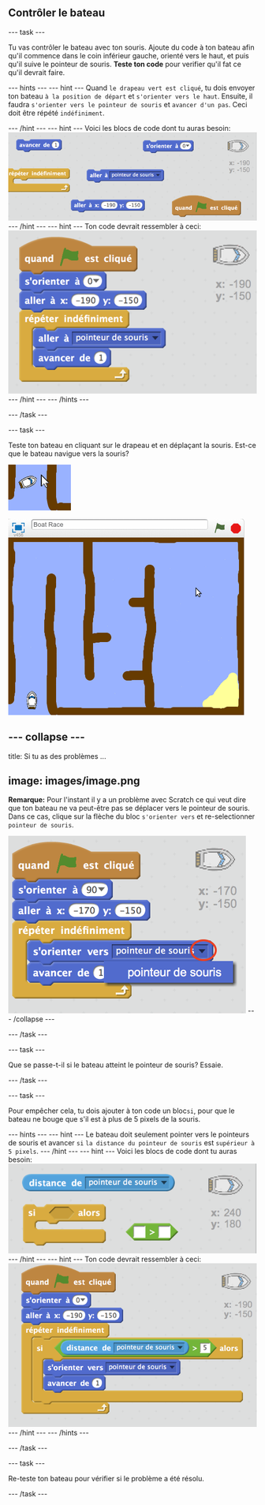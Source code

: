 ## Contrôler le bateau

\--- task \---

Tu vas contrôler le bateau avec ton souris. Ajoute du code à ton bateau afin qu'il commence dans le coin inférieur gauche, orienté vers le haut, et puis qu'il suive le pointeur de souris. **Teste ton code** pour verifier qu'il fat ce qu'il devrait faire.

\--- hints \--- \--- hint \--- Quand `le drapeau vert est cliqué`, tu dois envoyer ton bateau `à la position de départ` et `s'orienter vers le haut`. Ensuite, il faudra `s'orienter vers le pointeur de souris` et `avancer d'un pas`. Ceci doit être répété `indéfiniment`.

\--- /hint \--- \--- hint \--- Voici les blocs de code dont tu auras besoin: ![screenshot](images/boat-move-blocks.png) \--- /hint \--- \--- hint \--- Ton code devrait ressembler à ceci: ![screenshot](images/boat-move-code.png) \--- /hint \--- \--- /hints \---

\--- /task \---

\--- task \---

Teste ton bateau en cliquant sur le drapeau et en déplaçant la souris. Est-ce que le bateau navigue vers la souris?

![screenshot](images/boat-mouse.png)

![screenshot](images/boat-pointer-test-anim.gif)

## \--- collapse \---

title: Si tu as des problèmes ...

## image: images/image.png

**Remarque:** Pour l'instant il y a un problème avec Scratch ce qui veut dire que ton bateau ne va peut-être pas se déplacer vers le pointeur de souris. Dans ce cas, clique sur la flèche du bloc `s'orienter vers` et re-selectionner `pointeur de souris`.

![screenshot](images/boat-bug.png) \--- /collapse \---

\--- /task \---

\--- task \---

Que se passe-t-il si le bateau atteint le pointeur de souris? Essaie.

\--- /task \---

\--- task \---

Pour empêcher cela, tu dois ajouter à ton code un bloc`si`, pour que le bateau ne bouge que s'il est à plus de 5 pixels de la souris.

\--- hints \--- \--- hint \--- Le bateau doit seulement pointer vers le pointeurs de souris et avancer `si` `la distance du pointeur de souris` est `supérieur à 5 pixels`. \--- /hint \--- \--- hint \--- Voici les blocs de code dont tu auras besoin: ![screenshot](images/boat-pointer-blocks.png) \--- /hint \--- \--- hint \--- Ton code devrait ressembler à ceci: ![screenshot](images/boat-pointer-code.png) \--- /hint \--- \--- /hints \---

\--- /task \---

\--- task \---

Re-teste ton bateau pour vérifier si le problème a été résolu.

\--- /task \---